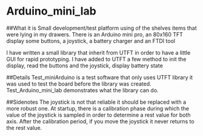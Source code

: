 # Arduino_mini_lab

##What it is
Small development/test platform using of the shelves items that were lying in my drawers.
There is an Arduino mini pro, an 80x160 TFT display some buttons, a joystick, a battery charger and an FTDI tool

I have written a small library that inherit from UTFT in order to have a little GUI for rapid prototyping.
I have added to UTFT a few method to init the display, read the buttons and the joystick, display battery state

##Details
Test_miniArduino is a test software that only uses UTFT library it was used to test the board before the library was created.
Test_Arduino_mini_lab demonstrates what the library can do.

##Sidenotes
The joystick is not that reliable it should be replaced with a more robust one.
At startup, there is a calibration phase during which the value of the joystick is sampled in order to determine a rest value for both axis. After the calibration period, if you move the joystick it never returns to the rest value.

